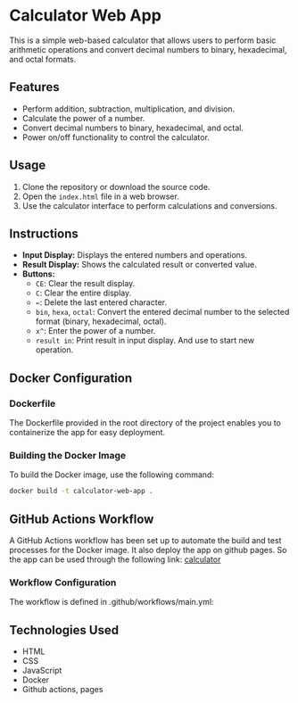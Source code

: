 # Calculator Web App

This is a simple web-based calculator that allows users to perform basic arithmetic operations and convert decimal numbers to binary, hexadecimal, and octal formats.

## Features

- Perform addition, subtraction, multiplication, and division.
- Calculate the power of a number.
- Convert decimal numbers to binary, hexadecimal, and octal.
- Power on/off functionality to control the calculator.

## Usage

1. Clone the repository or download the source code.
2. Open the `index.html` file in a web browser.
3. Use the calculator interface to perform calculations and conversions.


## Instructions

- **Input Display:** Displays the entered numbers and operations.
- **Result Display:** Shows the calculated result or converted value.
- **Buttons:**
  - `CE`: Clear the result display.
  - `C`: Clear the entire display.
  - `←`: Delete the last entered character.
  - `bin`, `hexa`, `octal`: Convert the entered decimal number to the selected format (binary, hexadecimal, octal).
  - `x^`: Enter the power of a number.
  - `result in`: Print result in input display. And use to start new operation.
    
## Docker Configuration

### Dockerfile

The Dockerfile provided in the root directory of the project enables you to containerize the app for easy deployment.

### Building the Docker Image

To build the Docker image, use the following command:

```bash
docker build -t calculator-web-app .
```

##  GitHub Actions Workflow
A GitHub Actions workflow has been set up to automate the build and test processes for the Docker image. It also deploy the app on github pages. So the app can be used through the following link:
[calculator](https://amandinetao.github.io/calculator/)

    

### Workflow Configuration
The workflow is defined in .github/workflows/main.yml:


## Technologies Used

- HTML
- CSS
- JavaScript
- Docker
- Github actions, pages



